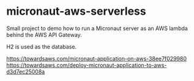 # micronaut-aws-serverless

Small project to demo how to run a Micronaut server as an AWS lambda behind the AWS API Gateway.

H2 is used as the database.



https://towardsaws.com/micronaut-application-on-aws-38ee7f029980
https://towardsaws.com/deploy-micronaut-application-to-aws-d3d7ec25008a